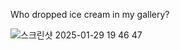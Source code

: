 Who dropped ice cream in my gallery?

![스크린샷 2025-01-29 19 46 47](https://github.com/user-attachments/assets/3c6fdde4-202c-4667-8e64-d18aae6dea46)
